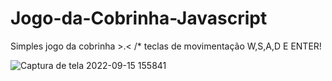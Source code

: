 # Jogo-da-Cobrinha-Javascript


Simples jogo da cobrinha >.< /* teclas de movimentação W,S,A,D E ENTER! 

![Captura de tela 2022-09-15 155841](https://user-images.githubusercontent.com/97350510/190487966-58f2acec-bb87-41f7-9445-b5e3ae6ebaaa.png)
